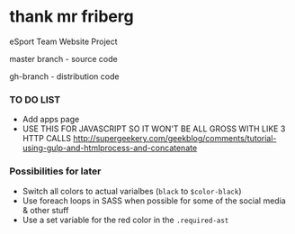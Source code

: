 # thank mr friberg
eSport Team Website Project

master branch - source code

gh-branch - distribution code


### TO DO LIST 

- Add apps page
- USE THIS FOR JAVASCRIPT SO IT WON'T BE ALL GROSS WITH LIKE 3 HTTP CALLS http://supergeekery.com/geekblog/comments/tutorial-using-gulp-and-htmlprocess-and-concatenate

### Possibilities for later
- Switch all colors to actual varialbes (`black` to `$color-black`)
- Use foreach loops in SASS when possible for some of the social media & other stuff
- Use a set variable for the red color in the `.required-ast`


